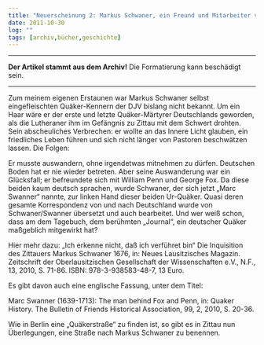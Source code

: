 ```yaml
---
title: "Neuerscheinung 2: Markus Schwaner, ein Freund und Mitarbeiter von George Fox"
date: 2011-10-30
log: ""
tags: [archiv,bücher,geschichte]
---
```

<hr><b>Der Artikel stammt aus dem Archiv!</b> Die Formatierung kann beschädigt sein.<hr>

Zum meinem eigenen Erstaunen war Markus Schwaner selbst eingefleischten Quäker-Kennern der DJV bislang nicht bekannt. Um ein Haar wäre er der erste und letzte Quäker-Märtyrer Deutschlands geworden, als die Lutheraner ihm im Gefängnis zu Zittau mit dem Schwert drohten. Sein abscheuliches Verbrechen: er wollte an das Innere Licht glauben, ein friedliches Leben führen und sich nicht länger von Pastoren beschwätzen lassen. Die Folgen:
<!--break-->
Er musste auswandern, ohne irgendetwas mitnehmen zu dürfen. Deutschen Boden hat er nie wieder betreten. Aber seine Auswanderung war ein Glücksfall; er befreundete sich mit William Penn und George Fox. Da diese beiden kaum deutsch sprachen, wurde Schwaner, der sich jetzt „Marc Swanner“ nannte, zur linken Hand dieser beiden Ur-Quäker. Quasi deren gesamte Korrespondenz von und nach Deutschland wurde von Schwaner/Swanner übersetzt und auch bearbeitet. Und wer weiß schon, dass am dem Tagebuch, dem berühmten „Journal“, ein deutscher Quäker maßgeblich mitgewirkt hat? 

Hier mehr dazu: „Ich erkenne nicht, daß ich verführet bin“ Die Inquisition des Zittauers Markus Schwaner 1676, in: Neues Lausitzisches Magazin. Zeitschrift der Oberlausitzischen Gesellschaft der Wissenschaften e.V., N.F., 13, 2010, S. 71-86.
ISBN: 978-3-938583-48-7, 13 Euro.

Es gibt davon auch eine englische Fassung, unter dem Titel: 

Marc Swanner (1639-1713): The man behind Fox and Penn, in: Quaker History. The Bulletin of Friends Historical Association, 99, 2, 2010, S. 20-36.

Wie in Berlin eine „Quäkerstraße“ zu finden ist, so gibt es in Zittau nun Überlegungen, eine Straße nach Markus Schwaner zu benennen.
